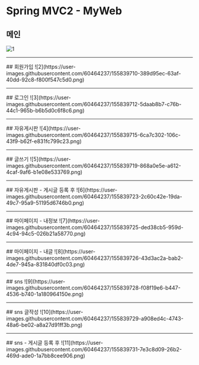 # Spring MVC2 - MyWeb

## 메인
![1](https://user-images.githubusercontent.com/60464237/155839707-9ac8578b-913d-401f-be17-826d0b18e8af.png)
<hr>
## 회원가입
![2](https://user-images.githubusercontent.com/60464237/155839710-389d95ec-63af-40dd-92c8-f800f547c5d0.png)
<hr>
## 로그인
![3](https://user-images.githubusercontent.com/60464237/155839712-5daab8b7-c76b-44c1-965b-b6b5d0c6f8c6.png)
<hr>
## 자유게시판
![4](https://user-images.githubusercontent.com/60464237/155839715-6ca7c302-106c-43f9-b62f-e831fc799c23.png)
<hr>
## 글쓰기
![5](https://user-images.githubusercontent.com/60464237/155839719-868a0e5e-a612-4caf-9af6-b1e08e533769.png)
<hr>
## 자유게시판 - 게시글 등록 후
![6](https://user-images.githubusercontent.com/60464237/155839723-2c60c42e-19da-49c7-95a9-51195d6746b0.png)
<hr>
## 마이페이지 - 내정보
![7](https://user-images.githubusercontent.com/60464237/155839725-ded38cb5-959d-4c94-94c5-026b21a58770.png)
<hr>
## 마이페이지 - 내글
![8](https://user-images.githubusercontent.com/60464237/155839726-43d3ac2a-bab2-4de7-945a-831840df0c03.png)
<hr>
## sns
![9](https://user-images.githubusercontent.com/60464237/155839728-f08f19e6-b447-4536-b740-1a180964150e.png)
<hr>
## sns 글작성
![10](https://user-images.githubusercontent.com/60464237/155839729-a908ed4c-4743-48a6-be02-a8a27d91ff3b.png)
<hr>
## sns - 게시글 등록 후
![11](https://user-images.githubusercontent.com/60464237/155839731-7e3c8d09-26b2-469d-ade0-1a7bb8cee906.png)








